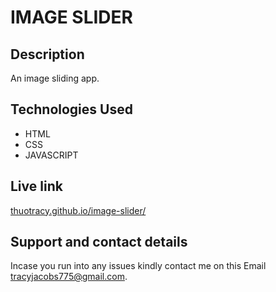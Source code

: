 # IMAGE SLIDER

## Description
An image sliding app.

## Technologies Used
* HTML
* CSS
* JAVASCRIPT

## Live link
[thuotracy.github.io/image-slider/](https://thuotracy.github.io/image-slider/)

## Support and contact details
Incase you run into any issues kindly contact me on this Email tracyjacobs775@gmail.com.
